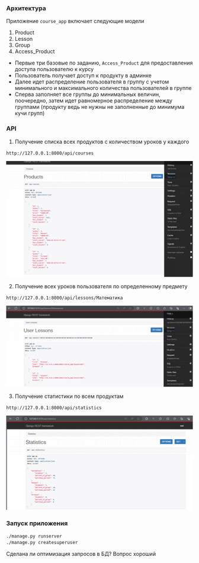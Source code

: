 ### Архитектура
Приложение `course_app` включает следующие модели 
1. Product
2. Lesson
3. Group
4. Access_Product


- Первые три базовые по заданию, `Access_Product` для предоставления доступа пользователю к курсу
- Пользователь получает доступ к продукту в админке
- Далее идет распределение пользователя в группу с учетом минимального и максимального количества пользователей в группе
- Сперва заполняет все группы до минимальных величин, поочередно, затем идет равномерное распределение между группами
  (продукту ведь не нужны не заполненные до минимума кучи групп)


### API 
1. Получение списка всех продуктов с количеством уроков у каждого

```
http://127.0.0.1:8000/api/courses
```
![img.png](Img/img.png)

2. Получение всех уроков пользователя по определенному предмету
```
http://127.0.0.1:8000/api/lessons/Математика
```
![img_1.png](Img/img_1.png)

3. Получение статистики по всем продуктам
```
http://127.0.0.1:8000/api/statistics
```
![img_2.png](Img/img_2.png)

### Запуск приложения

```bash
./manage.py runserver
./manage.py createsuperuser
```

Сделана ли оптимизация запросов в БД? Вопрос хороший
